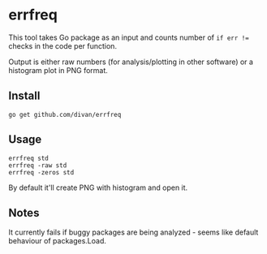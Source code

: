 # errfreq

This tool takes Go package as an input and counts number of `if err !=` checks in the code per function.

Output is either raw numbers (for analysis/plotting in other software) or a histogram plot in PNG format.

## Install

```
go get github.com/divan/errfreq
```

## Usage

```
errfreq std
errfreq -raw std
errfreq -zeros std
```

By default it'll create PNG with histogram and open it.

## Notes

It currently fails if buggy packages are being analyzed - seems like default behaviour of packages.Load.
